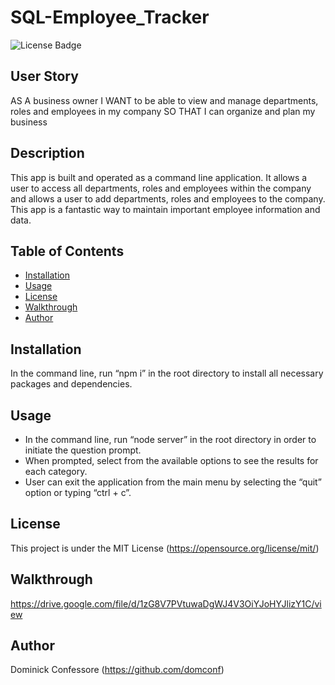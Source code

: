 # SQL-Employee_Tracker
![License Badge](https://img.shields.io/badge/license-MIT-brightgreen)

## User Story
AS A business owner
I WANT to be able to view and manage departments, roles and employees in my company
SO THAT I can organize and plan my business

## Description
This app is built and operated as a command line application. It allows a user to access all departments, roles and employees within the company and allows a user to add departments, roles and employees to the company. This app is a fantastic way to maintain important employee information and data.

## Table of Contents
- [Installation](#installation) 
- [Usage](#usage) 
- [License](#license) 
- [Walkthrough](#walkthrough)
- [Author](#author) 

## Installation
In the command line, run “npm i” in the root directory to install all necessary packages and dependencies.

## Usage
* In the command line, run “node server” in the root directory in order to initiate the question prompt.
* When prompted, select from the available options to see the results for each category.
* User can exit the application from the main menu by selecting the “quit” option or typing “ctrl + c”.

## License
This project is under the MIT License (https://opensource.org/license/mit/)

## Walkthrough
https://drive.google.com/file/d/1zG8V7PVtuwaDgWJ4V3OiYJoHYJlizY1C/view

## Author
Dominick Confessore (https://github.com/domconf)